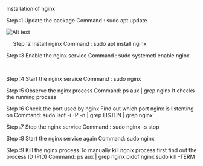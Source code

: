 Installation of nginx

Step :1
Update the package
Command : sudo apt update

 ![Alt text](Picture1.png")

 
 
Step :2
Install nginx
Command : sudo apt install nginx
 

Step :3
Enable the nginx service
Command : sudo systemctl enable nginx
 
 

Step :4
Start the nginx service
Command : sudo nginx


 

Step :5
Observe the nginx process
Command: ps aux | grep nginx
It checks the running process
 
Step :6
Check the port used by nginx
Find out which port nginx is listenting on
Command: sudo lsof -i -P -n | grep LISTEN | grep nginx
 

Step :7
Stop the nginx service
Command : sudo nginx -s stop
 

Step :8
Start the nginx service again
Command: sudo nginx

Step :9
Kill the nginx process
To manually kill ngnix process first find out the process ID (PID)
Command: ps aux | grep nginx
pidof nginx
sudo kill -TERM <PID>
 
